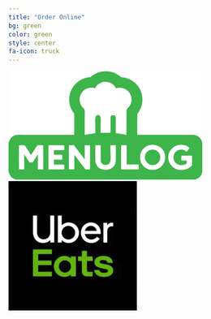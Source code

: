 ```yaml
---
title: "Order Online"
bg: green
color: green
style: center
fa-icon: truck
---
```

  <a href="https://www.menulog.com.au/restaurants-metropolis-pizza">
    <img src="img/menulog.png" >
  </a>
  <a href="https://www.ubereats.com/au/melbourne/food-delivery/metropolis-pizza/8XZfVZwmRc2BZrDTOChGFw">
    <img src="img/ubereats.png">
  </a>